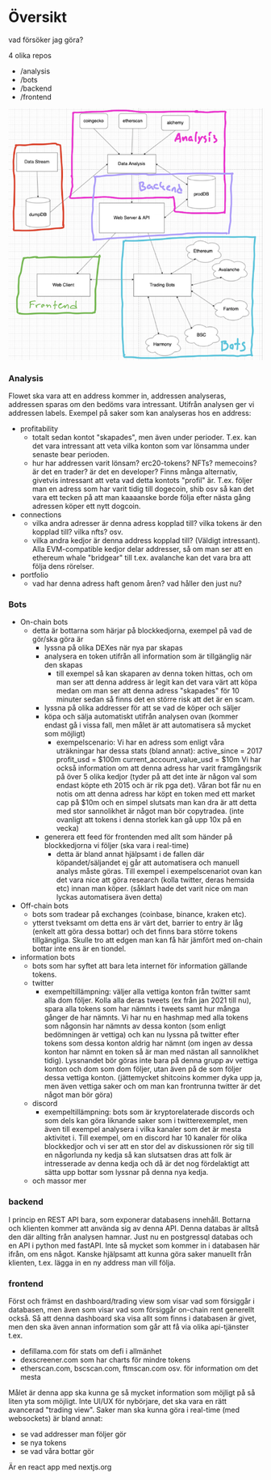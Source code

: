 # Översikt

vad försöker jag göra?

4 olika repos

-   /analysis
-   /bots
-   /backend
-   /frontend

![alt text](architecture.png)

### Analysis

Flowet ska vara att en address kommer in, addressen analyseras, addressen sparas om den bedöms vara intressant. Utifrån analysen ger vi addressen labels. Exempel på saker som kan analyseras hos en address:

-   profitability
    -   totalt sedan kontot "skapades", men även under perioder. T.ex. kan det vara intressant att veta vilka konton som var lönsamma under senaste bear perioden.
    -   hur har addressen varit lönsam? erc20-tokens? NFTs? memecoins? är det en trader? är det en developer? Finns många alternativ, givetvis intressant att veta vad detta kontots "profil" är. T.ex. följer man en adress som har varit tidig till dogecoin, shib osv så kan det vara ett tecken på att man kaaaanske borde följa efter nästa gång adressen köper ett nytt dogcoin.
-   connections
    -   vilka andra adresser är denna adress kopplad till? vilka tokens är den kopplad till? vilka nfts? osv.
    -   vilka andra kedjor är denna address kopplad till? (Väldigt intressant). Alla EVM-compatible kedjor delar addresser, så om man ser att en ethereum whale "bridgear" till t.ex. avalanche kan det vara bra att följa dens rörelser.
-   portfolio
    -   vad har denna adress haft genom åren? vad håller den just nu?

### Bots

-   On-chain bots
    -   detta är bottarna som härjar på blockkedjorna, exempel på vad de gör/ska göra är
        -   lyssna på olika DEXes när nya par skapas
        -   analysera en token utifrån all information som är tillgänglig när den skapas
            -   till exempel så kan skaparen av denna token hittas, och om man ser att denna address är legit kan det vara värt att köpa medan om man ser att denna adress "skapades" för 10 minuter sedan så finns det en större risk att det är en scam.
        -   lyssna på olika addresser för att se vad de köper och säljer
        -   köpa och sälja automatiskt utifrån analysen ovan (kommer endast gå i vissa fall, men målet är att automatisera så mycket som möjligt)
            -   exempelscenario: Vi har en adress som enligt våra uträkningar har dessa stats (bland annat):
                active_since = 2017
                profit_usd = $100m
                current_account_value_usd = $10m
                Vi har också information om att denna adress har varit framgångsrik på över 5 olika kedjor (tyder på att det inte är någon val som endast köpte eth 2015 och är rik pga det). Våran bot får nu en notis om att denna adress har köpt en token med ett market cap på $10m och en simpel slutsats man kan dra är att detta med stor sannolikhet är något man bör copytradea. (inte ovanligt att tokens i denna storlek kan gå upp 10x på en vecka)
        -   generera ett feed för frontenden med allt som händer på blockkedjorna vi följer (ska vara i real-time)
            -   detta är bland annat hjälpsamt i de fallen där köpandet/säljandet ej går att automatisera och manuell analys måste göras. Till exempel i exempelscenariot ovan kan det vara nice att göra research (kolla twitter, deras hemsida etc) innan man köper. (såklart hade det varit nice om man lyckas automatisera även detta)
-   Off-chain bots
    -   bots som tradear på exchanges (coinbase, binance, kraken etc).
    -   ytterst tveksamt om detta ens är värt det, barrier to entry är låg (enkelt att göra dessa bottar) och det finns bara större tokens tillgängliga. Skulle tro att edgen man kan få här jämfört med on-chain bottar inte ens är en tiondel.
-   information bots
    -   bots som har syftet att bara leta internet för information gällande tokens.
    -   twitter
        -   exempeltillämpning:
            väljer alla vettiga konton från twitter samt alla dom följer. Kolla alla deras tweets (ex från jan 2021 till nu), spara alla tokens som har nämnts i tweets samt hur många gånger de har nämnts. Vi har nu en hashmap med alla tokens som någonsin har nämnts av dessa konton (som enligt bedömningen är vettiga) och kan nu lyssna på twitter efter tokens som dessa konton aldrig har nämnt (om ingen av dessa konton har nämnt en token så är man med nästan all sannolikhet tidig). Lyssnandet bör göras inte bara på denna grupp av vettiga konton och dom som dom följer, utan även på de som följer dessa vettiga konton. (jättemycket shitcoins kommer dyka upp ja, men även vettiga saker och om man kan frontrunna twitter är det något man bör göra)
    -   discord
        -   exempeltillämpning:
            bots som är kryptorelaterade discords och som dels kan göra liknande saker som i twitterexemplet, men även till exempel analysera i vilka kanaler som det är mesta aktivitet i. Till exempel, om en discord har 10 kanaler för olika blockkedjor och vi ser att en stor del av diskussionen rör sig till en någorlunda ny kedja så kan slutsatsen dras att folk är intresserade av denna kedja och då är det nog fördelaktigt att sätta upp bottar som lyssnar på denna nya kedja.
    *   och massor mer

### backend

I princip en REST API bara, som exponerar databasens innehåll. Bottarna och klienten kommer att använda sig av denna API. Denna databas är alltså den där allting från analysen hamnar. Just nu en postgressql databas och en API i python med fastAPI. Inte så mycket som kommer in i databasen här ifrån, om ens något. Kanske hjälpsamt att kunna göra saker manuellt från klienten, t.ex. lägga in en ny address man vill följa.

### frontend

Först och främst en dashboard/trading view som visar vad som försiggår i databasen, men även som visar vad som försiggår on-chain rent generellt också. Så att denna dashboard ska visa allt som finns i databasen är givet, men den ska även annan information som går att få via olika api-tjänster t.ex.

-   defillama.com för stats om defi i allmänhet
-   dexscreener.com som har charts för mindre tokens
-   etherscan.com, bscscan.com, ftmscan.com osv. för information om det mesta

Målet är denna app ska kunna ge så mycket information som möjligt på så liten yta som möjligt. Inte UI/UX för nybörjare, det ska vara en rätt avancerad "trading view". Saker man ska kunna göra i real-time (med websockets) är bland annat:

-   se vad addresser man följer gör
-   se nya tokens
-   se vad våra bottar gör

Är en react app med nextjs.org
